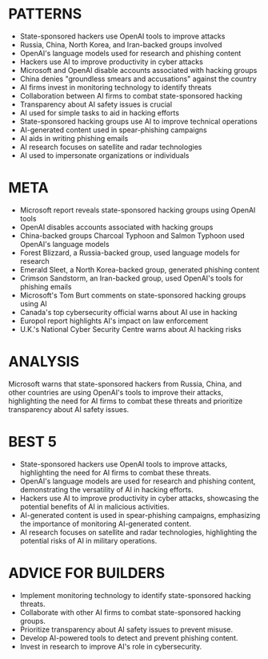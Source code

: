 # PATTERNS
* State-sponsored hackers use OpenAI tools to improve attacks
* Russia, China, North Korea, and Iran-backed groups involved
* OpenAI's language models used for research and phishing content
* Hackers use AI to improve productivity in cyber attacks
* Microsoft and OpenAI disable accounts associated with hacking groups
* China denies "groundless smears and accusations" against the country
* AI firms invest in monitoring technology to identify threats
* Collaboration between AI firms to combat state-sponsored hacking
* Transparency about AI safety issues is crucial
* AI used for simple tasks to aid in hacking efforts
* State-sponsored hacking groups use AI to improve technical operations
* AI-generated content used in spear-phishing campaigns
* AI aids in writing phishing emails
* AI research focuses on satellite and radar technologies
* AI used to impersonate organizations or individuals

# META
* Microsoft report reveals state-sponsored hacking groups using OpenAI tools
* OpenAI disables accounts associated with hacking groups
* China-backed groups Charcoal Typhoon and Salmon Typhoon used OpenAI's language models
* Forest Blizzard, a Russia-backed group, used language models for research
* Emerald Sleet, a North Korea-backed group, generated phishing content
* Crimson Sandstorm, an Iran-backed group, used OpenAI's tools for phishing emails
* Microsoft's Tom Burt comments on state-sponsored hacking groups using AI
* Canada's top cybersecurity official warns about AI use in hacking
* Europol report highlights AI's impact on law enforcement
* U.K.'s National Cyber Security Centre warns about AI hacking risks

# ANALYSIS
Microsoft warns that state-sponsored hackers from Russia, China, and other countries are using OpenAI's tools to improve their attacks, highlighting the need for AI firms to combat these threats and prioritize transparency about AI safety issues.

# BEST 5
* State-sponsored hackers use OpenAI tools to improve attacks, highlighting the need for AI firms to combat these threats.
* OpenAI's language models are used for research and phishing content, demonstrating the versatility of AI in hacking efforts.
* Hackers use AI to improve productivity in cyber attacks, showcasing the potential benefits of AI in malicious activities.
* AI-generated content is used in spear-phishing campaigns, emphasizing the importance of monitoring AI-generated content.
* AI research focuses on satellite and radar technologies, highlighting the potential risks of AI in military operations.

# ADVICE FOR BUILDERS
* Implement monitoring technology to identify state-sponsored hacking threats.
* Collaborate with other AI firms to combat state-sponsored hacking groups.
* Prioritize transparency about AI safety issues to prevent misuse.
* Develop AI-powered tools to detect and prevent phishing content.
* Invest in research to improve AI's role in cybersecurity.
